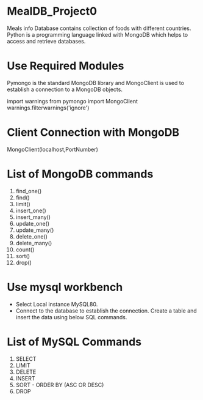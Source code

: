 # MealDB_Project0

Meals info Database contains collection of foods with different countries. Python is a programming language linked with MongoDB which helps to access and retrieve databases.

# Use Required Modules

Pymongo is the standard MongoDB library and MongoClient is used to establish a connection to a MongoDB objects.

import warnings
from pymongo import MongoClient
warnings.filterwarnings('ignore')

# Client Connection with MongoDB

MongoClient(localhost,PortNumber)

# List of MongoDB commands

1. find_one()
2. find()
3. limit()
4. insert_one()
5. insert_many()
6. update_one()
7. update_many()
8. delete_one()
9. delete_many()
10. count()
11. sort()
12. drop()

# Use mysql workbench

- Select Local instance MySQL80. 
- Connect to the database to establish the connection. Create a table and insert the data using below SQL commands.

# List of MySQL Commands

1. SELECT
2. LIMIT
3. DELETE
4. INSERT
5. SORT - ORDER BY (ASC OR DESC)
6. DROP
